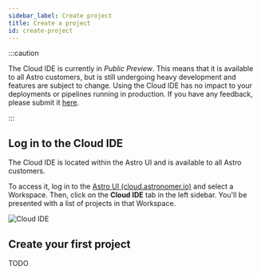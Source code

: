 ```yaml
---
sidebar_label: Create project
title: Create a project
id: create-project
---
```


:::caution

<!-- id to make it easier to remove: cloud-ide-preview-banner -->

The Cloud IDE is currently in _Public Preview_. This means that it is available to all Astro customers, but is still undergoing heavy development and features are subject to change. Using the Cloud IDE has no impact to your deployments or pipelines running in production. If you have any feedback, please submit it [here](https://portal.productboard.com/75k8qmuqjacnrrnef446fggj).

:::

## Log in to the Cloud IDE

The Cloud IDE is located within the Astro UI and is available to all Astro customers.

To access it, log in to the [Astro UI (cloud.astronomer.io)](cloud.astronomer.io) and select a Workspace. Then, click on the **Cloud IDE** tab in the left sidebar. You'll be presented with a list of projects in that Workspace.

![Cloud IDE](/img/cloud-ide/project-list.png)

## Create your first project

TODO

